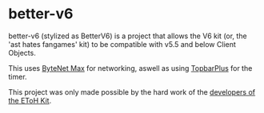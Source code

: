 # better-v6
better-v6 (stylized as BetterV6) is a project that allows the V6 kit (or, the 'ast hates fangames' kit) to be compatible with v5.5 and below Client Objects.

This uses [ByteNet Max](https://devforum.roblox.com/t/bytenet-max-upgraded-networking-library-w-buffer-serialisation-strict-luau-and-remotefunction-support-v021/3268469) for networking, aswell as using [TopbarPlus](https://devforum.roblox.com/t/topbarplus-v331-construct-topbar-icons-with-ease-customise-them-with-themes-dropdowns-captions-labels-and-more/1017485) for the timer.

This project was only made possible by the hard work of the [developers of the EToH Kit](https://github.com/etohgame/kit/graphs/contributors).
